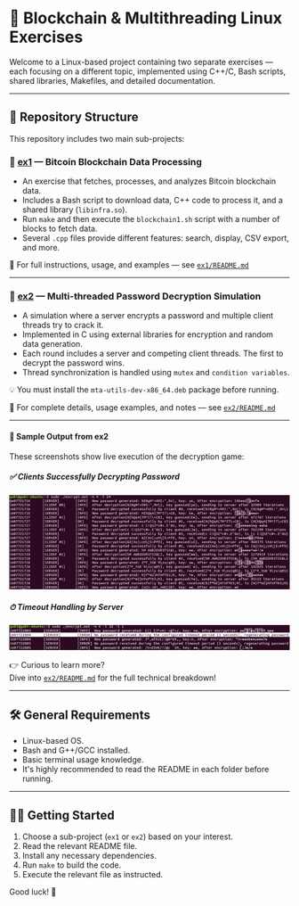 # 🧩 Blockchain & Multithreading Linux Exercises

Welcome to a Linux-based project containing two separate exercises — each focusing on a different topic, implemented using C++/C, Bash scripts, shared libraries, Makefiles, and detailed documentation.

---

## 📂 Repository Structure

This repository includes two main sub-projects:

### 🔹 [ex1](./ex1) — Bitcoin Blockchain Data Processing

- An exercise that fetches, processes, and analyzes Bitcoin blockchain data.
- Includes a Bash script to download data, C++ code to process it, and a shared library (`libinfra.so`).
- Run `make` and then execute the `blockchain1.sh` script with a number of blocks to fetch data.
- Several `.cpp` files provide different features: search, display, CSV export, and more.

📄 For full instructions, usage, and examples — see [`ex1/README.md`](./ex1/README.md)

---

### 🔹 [ex2](./ex2) — Multi-threaded Password Decryption Simulation

- A simulation where a server encrypts a password and multiple client threads try to crack it.
- Implemented in C using external libraries for encryption and random data generation.
- Each round includes a server and competing client threads. The first to decrypt the password wins.
- Thread synchronization is handled using `mutex` and `condition variables`.

💡 You must install the `mta-utils-dev-x86_64.deb` package before running.

📄 For complete details, usage examples, and notes — see [`ex2/README.md`](./ex2/README.md)

---

#### 📸 Sample Output from ex2

These screenshots show live execution of the decryption game:

##### ✅ Clients Successfully Decrypting Password

![Clients Successfully Decrypting Password](./images/screenshot_clients_success.png)

##### ⏱ Timeout Handling by Server

![Server Timeout Screenshot](./images/screenshot_timeout_error.png)

👉 Curious to learn more?  
Dive into [`ex2/README.md`](./ex2/README.md) for the full technical breakdown!

---

## 🛠 General Requirements

- Linux-based OS.
- Bash and G++/GCC installed.
- Basic terminal usage knowledge.
- It's highly recommended to read the README in each folder before running.

---

## 🧑‍💻 Getting Started

1. Choose a sub-project (`ex1` or `ex2`) based on your interest.
2. Read the relevant README file.
3. Install any necessary dependencies.
4. Run `make` to build the code.
5. Execute the relevant file as instructed.

Good luck! 🚀
